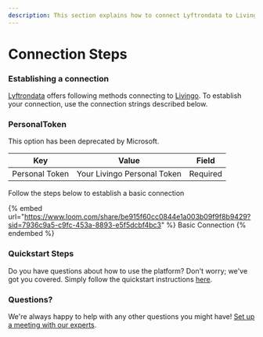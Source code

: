 ```yaml
---
description: This section explains how to connect Lyftrondata to Livingo.
---
```


# Connection Steps

### Establishing a connection

[Lyftrondata](https://www.lyftrondata.com) offers following methods connecting to [Livingo](https://www.lyftrondata.com/integration/marketing-analytics/livingo/). To establish your connection, use the connection strings described below.

### PersonalToken

This option has been deprecated by Microsoft.

| Key            | Value                       | Field    |
| -------------- | --------------------------- | -------- |
| Personal Token | Your Livingo Personal Token | Required |

Follow the steps below to establish a basic connection

{% embed url="https://www.loom.com/share/be915f60cc0844e1a003b09f9f8b9429?sid=7936c9a5-c9fc-453a-8893-e5f5dcbf4bc3" %}
Basic Connection
{% endembed %}

### Quickstart Steps

Do you have questions about how to use the platform? Don't worry; we've got you covered. Simply follow the quickstart instructions [here](./).

### Questions? <a href="#questions" id="questions"></a>

We're always happy to help with any other questions you might have! [Set up a meeting with our experts](https://www.lyftrondata.com/book-a-meeting/).
